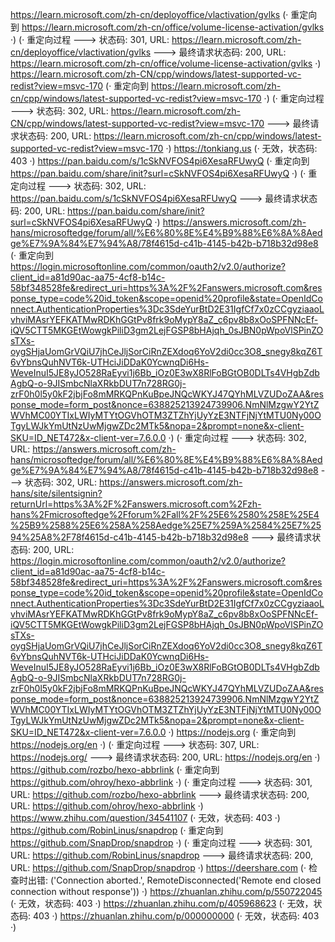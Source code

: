 https://learn.microsoft.com/zh-cn/deployoffice/vlactivation/gvlks (· 重定向到 https://learn.microsoft.com/zh-cn/office/volume-license-activation/gvlks ·)
(· 重定向过程 ---> 状态码: 301, URL: https://learn.microsoft.com/zh-cn/deployoffice/vlactivation/gvlks ---> 最终请求状态码: 200, URL: https://learn.microsoft.com/zh-cn/office/volume-license-activation/gvlks ·)
https://learn.microsoft.com/zh-CN/cpp/windows/latest-supported-vc-redist?view=msvc-170 (· 重定向到 https://learn.microsoft.com/zh-cn/cpp/windows/latest-supported-vc-redist?view=msvc-170 ·)
(· 重定向过程 ---> 状态码: 302, URL: https://learn.microsoft.com/zh-CN/cpp/windows/latest-supported-vc-redist?view=msvc-170 ---> 最终请求状态码: 200, URL: https://learn.microsoft.com/zh-cn/cpp/windows/latest-supported-vc-redist?view=msvc-170 ·)
https://tonkiang.us (· 无效，状态码: 403 ·)
https://pan.baidu.com/s/1cSkNVFOS4pi6XesaRFUwyQ (· 重定向到 https://pan.baidu.com/share/init?surl=cSkNVFOS4pi6XesaRFUwyQ ·)
(· 重定向过程 ---> 状态码: 302, URL: https://pan.baidu.com/s/1cSkNVFOS4pi6XesaRFUwyQ ---> 最终请求状态码: 200, URL: https://pan.baidu.com/share/init?surl=cSkNVFOS4pi6XesaRFUwyQ ·)
https://answers.microsoft.com/zh-hans/microsoftedge/forum/all/%E6%80%8E%E4%B9%88%E6%8A%8Aedge%E7%9A%84%E7%94%A8/78f4615d-c41b-4145-b42b-b718b32d98e8 (· 重定向到 https://login.microsoftonline.com/common/oauth2/v2.0/authorize?client_id=a81d90ac-aa75-4cf8-b14c-58bf348528fe&redirect_uri=https%3A%2F%2Fanswers.microsoft.com&response_type=code%20id_token&scope=openid%20profile&state=OpenIdConnect.AuthenticationProperties%3Dc3SdeYurBtD2E31IgfCf7x0zCCgyziaaoLvhviMAsrYEFKATMwRDKhGGtPv8frk9oMypY8aZ_c6pv8b8xOoSPFNNcEf-iQV5CTT5MKGEtWowgkPiliD3gm2LejFGSP8bHAjqh_0sJBN0pWpoVlSPinZOsTXs-oygSHjaUomGrVQiU7jhCeJljSorCiRnZEXdoq6YoV2di0cc3O8_snegy8kqZ6T6vYbnsQuhNVT6k-UTHciJiDDaK0YcwnqDi6Hs-WeveInuI5JE8yJO528RaEyvi1j6Bb_iOz0E3wX8RlFoBGtOB0DLTs4VHgbZdbAgbQ-o-9JISmbcNlaXRkbDUT7n728RG0j-zrF0h0l5y0kF2jbjFo8mMRKQPnKuBpeJNQcWKYJ47QYhMLVZUDoZAA&response_mode=form_post&nonce=638825213924739906.NmNlMzgwY2YtZWVhMC00YTIxLWIyMTYtOGVhOTM3ZTZhYjUyYzE3NTFjNjYtMTU0Ny00OTgyLWJkYmUtNzUwMjgwZDc2MTk5&nopa=2&prompt=none&x-client-SKU=ID_NET472&x-client-ver=7.6.0.0 ·)
(· 重定向过程 ---> 状态码: 302, URL: https://answers.microsoft.com/zh-hans/microsoftedge/forum/all/%E6%80%8E%E4%B9%88%E6%8A%8Aedge%E7%9A%84%E7%94%A8/78f4615d-c41b-4145-b42b-b718b32d98e8 ---> 状态码: 302, URL: https://answers.microsoft.com/zh-hans/site/silentsignin?returnUrl=https%3A%2F%2Fanswers.microsoft.com%2Fzh-hans%2Fmicrosoftedge%2Fforum%2Fall%2F%25E6%2580%258E%25E4%25B9%2588%25E6%258A%258Aedge%25E7%259A%2584%25E7%2594%25A8%2F78f4615d-c41b-4145-b42b-b718b32d98e8 ---> 最终请求状态码: 200, URL: https://login.microsoftonline.com/common/oauth2/v2.0/authorize?client_id=a81d90ac-aa75-4cf8-b14c-58bf348528fe&redirect_uri=https%3A%2F%2Fanswers.microsoft.com&response_type=code%20id_token&scope=openid%20profile&state=OpenIdConnect.AuthenticationProperties%3Dc3SdeYurBtD2E31IgfCf7x0zCCgyziaaoLvhviMAsrYEFKATMwRDKhGGtPv8frk9oMypY8aZ_c6pv8b8xOoSPFNNcEf-iQV5CTT5MKGEtWowgkPiliD3gm2LejFGSP8bHAjqh_0sJBN0pWpoVlSPinZOsTXs-oygSHjaUomGrVQiU7jhCeJljSorCiRnZEXdoq6YoV2di0cc3O8_snegy8kqZ6T6vYbnsQuhNVT6k-UTHciJiDDaK0YcwnqDi6Hs-WeveInuI5JE8yJO528RaEyvi1j6Bb_iOz0E3wX8RlFoBGtOB0DLTs4VHgbZdbAgbQ-o-9JISmbcNlaXRkbDUT7n728RG0j-zrF0h0l5y0kF2jbjFo8mMRKQPnKuBpeJNQcWKYJ47QYhMLVZUDoZAA&response_mode=form_post&nonce=638825213924739906.NmNlMzgwY2YtZWVhMC00YTIxLWIyMTYtOGVhOTM3ZTZhYjUyYzE3NTFjNjYtMTU0Ny00OTgyLWJkYmUtNzUwMjgwZDc2MTk5&nopa=2&prompt=none&x-client-SKU=ID_NET472&x-client-ver=7.6.0.0 ·)
https://nodejs.org (· 重定向到 https://nodejs.org/en ·)
(· 重定向过程 ---> 状态码: 307, URL: https://nodejs.org/ ---> 最终请求状态码: 200, URL: https://nodejs.org/en ·)
https://github.com/rozbo/hexo-abbrlink (· 重定向到 https://github.com/ohroy/hexo-abbrlink ·)
(· 重定向过程 ---> 状态码: 301, URL: https://github.com/rozbo/hexo-abbrlink ---> 最终请求状态码: 200, URL: https://github.com/ohroy/hexo-abbrlink ·)
https://www.zhihu.com/question/34541107 (· 无效，状态码: 403 ·)
https://github.com/RobinLinus/snapdrop (· 重定向到 https://github.com/SnapDrop/snapdrop ·)
(· 重定向过程 ---> 状态码: 301, URL: https://github.com/RobinLinus/snapdrop ---> 最终请求状态码: 200, URL: https://github.com/SnapDrop/snapdrop ·)
https://deershare.com (· 检查时出错: ('Connection aborted.', RemoteDisconnected('Remote end closed connection without response')) ·)
https://zhuanlan.zhihu.com/p/550722045 (· 无效，状态码: 403 ·)
https://zhuanlan.zhihu.com/p/405968623 (· 无效，状态码: 403 ·)
https://zhuanlan.zhihu.com/p/000000000 (· 无效，状态码: 403 ·)
